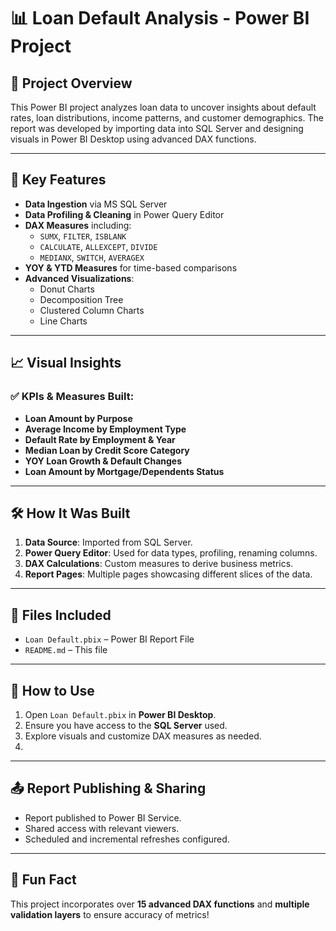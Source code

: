 # 📊 Loan Default Analysis - Power BI Project

## 📁 Project Overview

This Power BI project analyzes loan data to uncover insights about default rates, loan distributions, income patterns, and customer demographics. The report was developed by importing data into SQL Server and designing visuals in Power BI Desktop using advanced DAX functions.

---

## 🧩 Key Features

- **Data Ingestion** via MS SQL Server
- **Data Profiling & Cleaning** in Power Query Editor
- **DAX Measures** including:
  - `SUMX`, `FILTER`, `ISBLANK`
  - `CALCULATE`, `ALLEXCEPT`, `DIVIDE`
  - `MEDIANX`, `SWITCH`, `AVERAGEX`
- **YOY & YTD Measures** for time-based comparisons
- **Advanced Visualizations**:
  - Donut Charts
  - Decomposition Tree
  - Clustered Column Charts
  - Line Charts

---

## 📈 Visual Insights

### ✅ KPIs & Measures Built:
- **Loan Amount by Purpose**
- **Average Income by Employment Type**
- **Default Rate by Employment & Year**
- **Median Loan by Credit Score Category**
- **YOY Loan Growth & Default Changes**
- **Loan Amount by Mortgage/Dependents Status**

---

## 🛠️ How It Was Built

1. **Data Source**: Imported from SQL Server.
2. **Power Query Editor**: Used for data types, profiling, renaming columns.
3. **DAX Calculations**: Custom measures to derive business metrics.
4. **Report Pages**: Multiple pages showcasing different slices of the data.

---

## 📂 Files Included

- `Loan Default.pbix` – Power BI Report File
- `README.md` – This file

---

## 🚀 How to Use

1. Open `Loan Default.pbix` in **Power BI Desktop**.
2. Ensure you have access to the **SQL Server** used.
3. Explore visuals and customize DAX measures as needed.
4. 
---

## 📤 Report Publishing & Sharing

- Report published to Power BI Service.
- Shared access with relevant viewers.
- Scheduled and incremental refreshes configured.

---

## 📌 Fun Fact

This project incorporates over **15 advanced DAX functions** and **multiple validation layers** to ensure accuracy of metrics!

